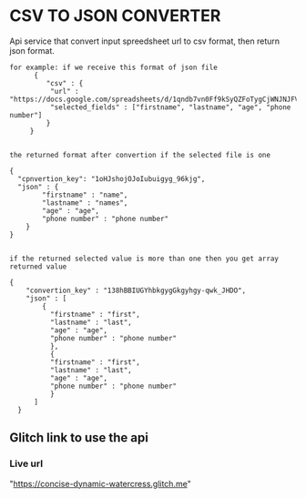 # CSV TO JSON CONVERTER

Api service that convert input spreedsheet url to csv format, then return json format.

    for example: if we receive this format of json file
          {
             "csv" : {
              "url" : "https://docs.google.com/spreadsheets/d/1qndb7vn0Ff9kSyQZFoTygCjWNJNJFVGjfxc0yRMhaQo/htmlview#gid=0",
              "selected_fields" : ["firstname", "lastname", "age", "phone number"]
             }
         }
  
  
    the returned format after convertion if the selected file is one
  
    {
      "cpnvertion_key": "1oHJshojOJoIubuigyg_96kjg",
      "json" : {
            "firstname" : "name",
            "lastname" : "names",
            "age" : "age",
            "phone number" : "phone number"
        }
    }
   
   
    if the returned selected value is more than one then you get array returned value
   
    {
        "convertion_key" : "138hBBIUGYhbkgygGkgyhgy-qwk_JHDO",
        "json" : [
            {
              "firstname" : "first",
              "lastname" : "last",
              "age" : "age",
              "phone number" : "phone number"
              },
              {
              "firstname" : "first",
              "lastname" : "last",
              "age" : "age",
              "phone number" : "phone number"
              }
          ]
      }
     
   ## Glitch link to use the api
     
   ### Live url
   "https://concise-dynamic-watercress.glitch.me"
